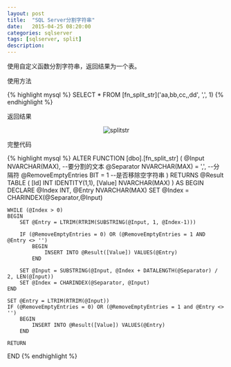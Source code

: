 ```yaml
---
layout: post
title:  "SQL Server分割字符串"
date:   2015-04-25 08:20:00
categories: sqlserver
tags: [sqlserver, split]
description:
---
```


使用自定义函数分割字符串，返回结果为一个表。

使用方法

{% highlight mysql %}
SELECT * FROM [fn_split_str]('aa,bb,cc,,dd', ',', 1)
{% endhighlight %}

<!--more-->

返回结果

<div style="text-align: center;">
<img src="http://i1373.photobucket.com/albums/ag384/abel_liu/GitHub/splitstr_zpsadxizmql.jpg" border="0" alt="splitstr"/>
</div>

完整代码

{% highlight mysql %}
ALTER FUNCTION [dbo].[fn_split_str]
(
    @Input NVARCHAR(MAX),            --要分割的文本
    @Separator NVARCHAR(MAX) = ',',  --分隔符
    @RemoveEmptyEntries BIT = 1      --是否移除空字符串
)
RETURNS @Result TABLE 
(
    [Id] INT IDENTITY(1,1),
    [Value] NVARCHAR(MAX)
) 
AS
BEGIN 
    DECLARE @Index INT, @Entry NVARCHAR(MAX)
    SET @Index = CHARINDEX(@Separator,@Input)

    WHILE (@Index > 0)
    BEGIN
        SET @Entry = LTRIM(RTRIM(SUBSTRING(@Input, 1, @Index-1)))
        
        IF (@RemoveEmptyEntries = 0) OR (@RemoveEmptyEntries = 1 AND @Entry <> '')
            BEGIN
                INSERT INTO @Result([Value]) VALUES(@Entry)
            END

        SET @Input = SUBSTRING(@Input, @Index + DATALENGTH(@Separator) / 2, LEN(@Input))
        SET @Index = CHARINDEX(@Separator, @Input)
    END

    SET @Entry = LTRIM(RTRIM(@Input))
    IF (@RemoveEmptyEntries = 0) OR (@RemoveEmptyEntries = 1 and @Entry <> '')
        BEGIN
            INSERT INTO @Result([Value]) VALUES(@Entry)
        END

    RETURN
END
{% endhighlight %}
